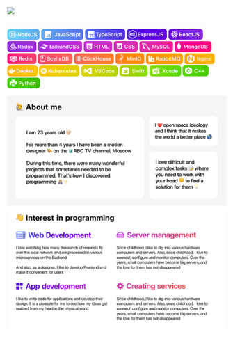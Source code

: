 <picture>
  <source media="(prefers-color-scheme: dark)" srcset="https://github.com/MikhailMinaev/MikhailMinaev/blob/40da9cfb7d8363edd2a169ae158c089ecb3d9676/Images/01_Welcome_Dark_v2.png">
  <source media="(prefers-color-scheme: light)" srcset="https://github.com/MikhailMinaev/MikhailMinaev/blob/40da9cfb7d8363edd2a169ae158c089ecb3d9676/Images/01_Welcome_Light_v2.png">
  <img src="https://user-images.githubusercontent.com/25423296/163456779-a8556205-d0a5-45e2-ac17-42d089e3c3f8.png">
</picture></br></br>


<p>
<img src="https://github.com/MikhailMinaev/MikhailMinaev/blob/0c240404cf68b61c01908644f8cfd58afeb36d5b/Images/Badges/GitHubProfilePage_03.png" height="25px" padding-right="5px"/>
<img src="https://github.com/MikhailMinaev/MikhailMinaev/blob/0c240404cf68b61c01908644f8cfd58afeb36d5b/Images/Badges/GitHubProfilePage_04.png" height="25px"/>
<img src="https://github.com/MikhailMinaev/MikhailMinaev/blob/0c240404cf68b61c01908644f8cfd58afeb36d5b/Images/Badges/GitHubProfilePage_05.png" height="25px"/>
<img src="https://github.com/MikhailMinaev/MikhailMinaev/blob/0c240404cf68b61c01908644f8cfd58afeb36d5b/Images/Badges/GitHubProfilePage_06.png" height="25px"/>
<img src="https://github.com/MikhailMinaev/MikhailMinaev/blob/0c240404cf68b61c01908644f8cfd58afeb36d5b/Images/Badges/GitHubProfilePage_07.png" height="25px"/>
<img src="https://github.com/MikhailMinaev/MikhailMinaev/blob/0c240404cf68b61c01908644f8cfd58afeb36d5b/Images/Badges/GitHubProfilePage_08.png" height="25px"/>
<img src="https://github.com/MikhailMinaev/MikhailMinaev/blob/0c240404cf68b61c01908644f8cfd58afeb36d5b/Images/Badges/GitHubProfilePage_09.png" height="25px"/>
<img src="https://github.com/MikhailMinaev/MikhailMinaev/blob/0c240404cf68b61c01908644f8cfd58afeb36d5b/Images/Badges/GitHubProfilePage_10.png" height="25px"/>
<img src="https://github.com/MikhailMinaev/MikhailMinaev/blob/0c240404cf68b61c01908644f8cfd58afeb36d5b/Images/Badges/GitHubProfilePage_11.png" height="25px"/>
<img src="https://github.com/MikhailMinaev/MikhailMinaev/blob/0c240404cf68b61c01908644f8cfd58afeb36d5b/Images/Badges/GitHubProfilePage_12.png" height="25px"/>
<img src="https://github.com/MikhailMinaev/MikhailMinaev/blob/0c240404cf68b61c01908644f8cfd58afeb36d5b/Images/Badges/GitHubProfilePage_13.png" height="25px"/>
<img src="https://github.com/MikhailMinaev/MikhailMinaev/blob/0c240404cf68b61c01908644f8cfd58afeb36d5b/Images/Badges/GitHubProfilePage_14.png" height="25px"/>
<img src="https://github.com/MikhailMinaev/MikhailMinaev/blob/0c240404cf68b61c01908644f8cfd58afeb36d5b/Images/Badges/GitHubProfilePage_15.png" height="25px"/>
<img src="https://github.com/MikhailMinaev/MikhailMinaev/blob/0c240404cf68b61c01908644f8cfd58afeb36d5b/Images/Badges/GitHubProfilePage_16.png" height="25px"/>
<img src="https://github.com/MikhailMinaev/MikhailMinaev/blob/0c240404cf68b61c01908644f8cfd58afeb36d5b/Images/Badges/GitHubProfilePage_17.png" height="25px"/>
<img src="https://github.com/MikhailMinaev/MikhailMinaev/blob/0c240404cf68b61c01908644f8cfd58afeb36d5b/Images/Badges/GitHubProfilePage_18.png" height="25px"/>
<img src="https://github.com/MikhailMinaev/MikhailMinaev/blob/0c240404cf68b61c01908644f8cfd58afeb36d5b/Images/Badges/GitHubProfilePage_19.png" height="25px"/>
<img src="https://github.com/MikhailMinaev/MikhailMinaev/blob/0c240404cf68b61c01908644f8cfd58afeb36d5b/Images/Badges/GitHubProfilePage_20.png" height="25px"/>
<img src="https://github.com/MikhailMinaev/MikhailMinaev/blob/0c240404cf68b61c01908644f8cfd58afeb36d5b/Images/Badges/GitHubProfilePage_21.png" height="25px"/>
<img src="https://github.com/MikhailMinaev/MikhailMinaev/blob/0c240404cf68b61c01908644f8cfd58afeb36d5b/Images/Badges/GitHubProfilePage_22.png" height="25px"/>
<img src="https://github.com/MikhailMinaev/MikhailMinaev/blob/0c240404cf68b61c01908644f8cfd58afeb36d5b/Images/Badges/GitHubProfilePage_23.png" height="25px"/>
<img src="https://github.com/MikhailMinaev/MikhailMinaev/blob/0c240404cf68b61c01908644f8cfd58afeb36d5b/Images/Badges/GitHubProfilePage_24.png" height="25px"/>
<img src="https://github.com/MikhailMinaev/MikhailMinaev/blob/0c240404cf68b61c01908644f8cfd58afeb36d5b/Images/Badges/GitHubProfilePage_25.png" height="25px"/>
<img src="https://github.com/MikhailMinaev/MikhailMinaev/blob/0c240404cf68b61c01908644f8cfd58afeb36d5b/Images/Badges/GitHubProfilePage_26.png" height="25px"/>
</p>


<picture>
  <source media="(prefers-color-scheme: dark)" srcset="https://github.com/MikhailMinaev/MikhailMinaev/blob/0c240404cf68b61c01908644f8cfd58afeb36d5b/Images/03_Skills_Dark.png">
  <source media="(prefers-color-scheme: light)" srcset="https://github.com/MikhailMinaev/MikhailMinaev/blob/0c240404cf68b61c01908644f8cfd58afeb36d5b/Images/03_Skills_Light.png">
  <img src="https://github.com/MikhailMinaev/MikhailMinaev/blob/0c240404cf68b61c01908644f8cfd58afeb36d5b/Images/03_Skills_Light.png">
</picture>

<picture>
  <source media="(prefers-color-scheme: dark)" srcset="https://github.com/MikhailMinaev/MikhailMinaev/blob/0c240404cf68b61c01908644f8cfd58afeb36d5b/Images/04_Interest_Dark.png">
  <source media="(prefers-color-scheme: light)" srcset="https://github.com/MikhailMinaev/MikhailMinaev/blob/0c240404cf68b61c01908644f8cfd58afeb36d5b/Images/04_Interest_Light.png">
  <img src="https://github.com/MikhailMinaev/MikhailMinaev/blob/0c240404cf68b61c01908644f8cfd58afeb36d5b/Images/04_Interest_Light.png">
</picture>
